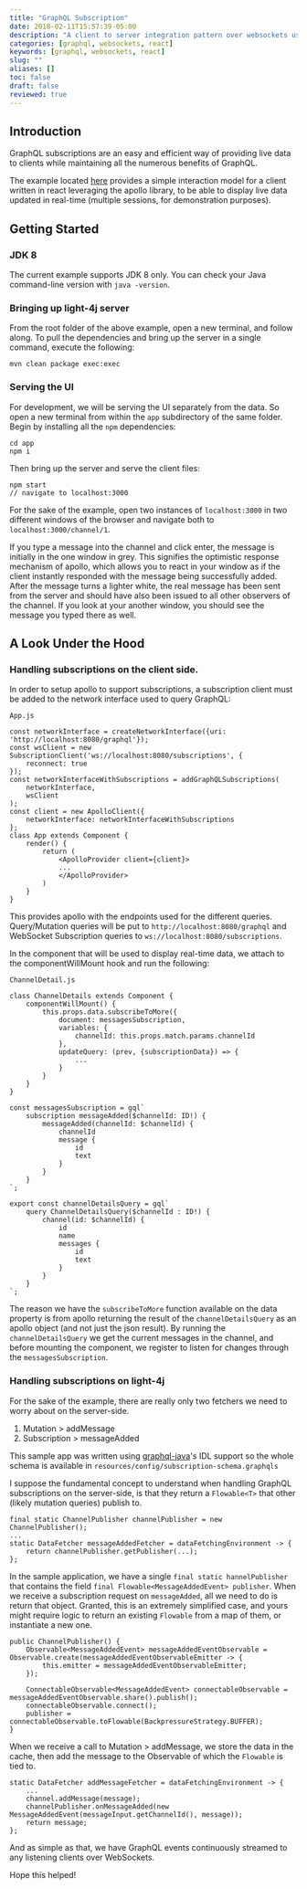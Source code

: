 ```yaml
---
title: "GraphQL Subscription"
date: 2018-02-11T15:57:39-05:00
description: "A client to server integration pattern over websockets using graphql queries."
categories: [graphql, websockets, react]
keywords: [graphql, websockets, react]
slug: ""
aliases: []
toc: false
draft: false
reviewed: true
---
```


## Introduction

GraphQL subscriptions are an easy and efficient way of providing live data to clients while maintaining all the numerous benefits of GraphQL.

The example located [here](https://github.com/networknt/light-example-4j/tree/master/graphql/subscription) provides a simple interaction model for a client written in react leveraging the apollo library, to be able to display live data updated in real-time (multiple sessions, for demonstration purposes).

## Getting Started

### JDK 8

The current example supports JDK 8 only. You can check your Java command-line version with `java -version`. 

### Bringing up light-4j server

From the root folder of the above example, open a new terminal, and follow along. To pull the dependencies and bring up the server in a single command, execute the following:

```
mvn clean package exec:exec
```

### Serving the UI

For development, we will be serving the UI separately from the data. So open a new terminal from within the `app` subdirectory of the same folder. Begin by installing all the `npm` dependencies:


```
cd app
npm i
```

Then bring up the server and serve the client files:

```
npm start
// navigate to localhost:3000
```

For the sake of the example, open two instances of `localhost:3000` in two different windows of the browser and navigate both to `localhost:3000/channel/1`.

If you type a message into the channel and click enter, the message is initially in the one window in grey. This signifies the optimistic response mechanism of apollo, which allows you to react in your window as if
the client instantly responded with the message being successfully added. After the message turns a lighter white, the real message has been sent from the server and should have also been issued to all other
observers of the channel. If you look at your another window, you should see the message you typed there as well.

## A Look Under the Hood

### Handling subscriptions on the client side.

In order to setup apollo to support subscriptions, a subscription client must be added to the network interface used to query GraphQL:

`App.js`
```
const networkInterface = createNetworkInterface({uri: 'http://localhost:8080/graphql'});
const wsClient = new SubscriptionClient('ws://localhost:8080/subscriptions', {
    reconnect: true
});
const networkInterfaceWithSubscriptions = addGraphQLSubscriptions(
    networkInterface,
    wsClient
);
const client = new ApolloClient({
    networkInterface: networkInterfaceWithSubscriptions
};
class App extends Component {
    render() {
        return (
            <ApolloProvider client={client}>
            ...
            </ApolloProvider>
        )    
    }
}
```

This provides apollo with the endpoints used for the different queries. Query/Mutation queries will be put to 
`http://localhost:8080/graphql` and WebSocket Subscription queries to `ws://localhost:8080/subscriptions`.

In the component that will be used to display real-time data, we attach to the componentWillMount hook and run the following:

`ChannelDetail.js`
```
class ChannelDetails extends Component {
    componentWillMount() {
        this.props.data.subscribeToMore({
            document: messagesSubscription,
            variables: {
                channelId: this.props.match.params.channelId
            },
            updateQuery: (prev, {subscriptionData}) => {
                ...
            }
        }
    }
}

const messagesSubscription = gql`
    subscription messageAdded($channelId: ID!) {
        messageAdded(channelId: $channelId) {
            channelId
            message {
                id
                text
            }
        }
    }
`;

export const channelDetailsQuery = gql`
    query ChannelDetailsQuery($channelId : ID!) {
        channel(id: $channelId) {
            id
            name
            messages {
                id
                text
            }
        }
    }
`;
```

The reason we have the `subscribeToMore` function available on the data property is from apollo returning the result of the `channelDetailsQuery` as an apollo object (and not just the json result). By running the `channelDetailsQuery` we get the current messages in the channel, and before mounting the component, we register to
listen for changes through the `messagesSubscription`.

### Handling subscriptions on light-4j

For the sake of the example, there are really only two fetchers we need to worry about on the server-side.
1. Mutation > addMessage
2. Subscription > messageAdded

This sample app was written using [graphql-java](https://github.com/graphql-java/graphql-java)'s IDL support
so the whole schema is available in `resources/config/subscription-schema.graphqls`

I suppose the fundamental concept to understand when handling GraphQL subscriptions on the server-side, is that
they return a `Flowable<T>` that other (likely mutation queries) publish to.

```
final static ChannelPublisher channelPublisher = new ChannelPublisher();
...
static DataFetcher messageAddedFetcher = dataFetchingEnvironment -> {
    return channelPublisher.getPublisher(...);
};
```

In the sample application, we have a single `final static hannelPublisher` that contains the field `final Flowable<MessageAddedEvent> publisher`. When we receive a subscription request on `messageAdded`, all we need to do is return that object. Granted, this is an extremely simplified case, and yours might require logic to return an existing `Flowable` from a map of them, or instantiate a new one.

```
public ChannelPublisher() {
    Observable<MessageAddedEvent> messageAddedEventObservable = Observable.create(messageAddedEventObservableEmitter -> {
        this.emitter = messageAddedEventObservableEmitter;
    });

    ConnectableObservable<MessageAddedEvent> connectableObservable = messageAddedEventObservable.share().publish();
    connectableObservable.connect();
    publisher = connectableObservable.toFlowable(BackpressureStrategy.BUFFER);
}
```

When we receive a call to Mutation > addMessage, we store the data in the cache, then add the message to the Observable of which the `Flowable` is tied to.

```
static DataFetcher addMessageFetcher = dataFetchingEnvironment -> {
    ...
    channel.addMessage(message);
    channelPublisher.onMessageAdded(new MessageAddedEvent(messageInput.getChannelId(), message));
    return message;
};
```

And as simple as that, we have GraphQL events continuously streamed to any listening clients over WebSockets.

Hope this helped! 